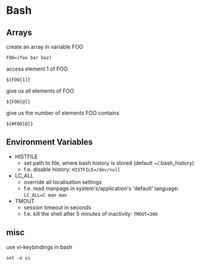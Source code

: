 # Bash
## Arrays
create an array in variable FOO
```
FOO=(foo bar baz)
```
access element 1 of FOO
```
${FOO[1]}
```
give us all elements of FOO
```
${FOO[@]}
```
give us the number of elements FOO contains
```
${#FOO[@]}
```

## Environment Variables
- HISTFILE
  - set path to file, where bash history is stored (default ~/.bash\_history)
  - f.e. disable history: `HISTFILE=/dev/null`
- LC\_ALL
  - override all localisation settings
  - f.e. read manpage in system's/application's 'default' language: `LC_ALL=C man man`
- TMOUT
  - session timeout in seconds
  - f.e. kill the shell after 5 minutes of inactivity: `TMOUT=300`

## misc
use vi-keybindings in bash
```
set -o vi
```
